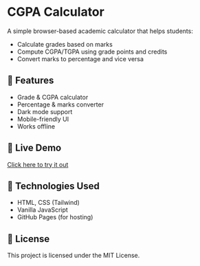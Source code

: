 # CGPA Calculator

A simple browser-based academic calculator that helps students:

- Calculate grades based on marks
- Compute CGPA/TGPA using grade points and credits
- Convert marks to percentage and vice versa

## 🔧 Features

- Grade & CGPA calculator
- Percentage & marks converter
- Dark mode support
- Mobile-friendly UI
- Works offline

## 🚀 Live Demo

[Click here to try it out](https://paramjeetsangwan.github.io/CGPA_Calculator/)

## 📁 Technologies Used

- HTML, CSS (Tailwind)
- Vanilla JavaScript
- GitHub Pages (for hosting)

## 📝 License

This project is licensed under the MIT License.
